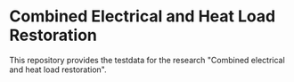 # Combined Electrical and Heat Load Restoration
This repository provides the testdata for the research "Combined electrical and heat load restoration".
